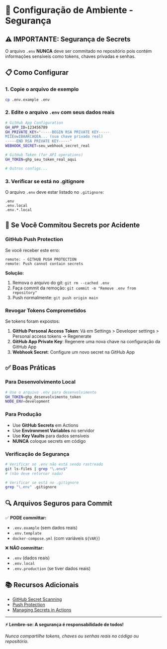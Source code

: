# 🔐 Configuração de Ambiente - Segurança

## ⚠️ **IMPORTANTE**: Segurança de Secrets

O arquivo `.env` **NUNCA** deve ser commitado no repositório pois contém informações sensíveis como tokens, chaves privadas e senhas.

## 📋 Como Configurar

### 1. **Copie o arquivo de exemplo**

```bash
cp .env.example .env
```

### 2. **Edite o arquivo `.env` com seus dados reais**

```bash
# GitHub App Configuration
GH_APP_ID=123456789
GH_PRIVATE_KEY="-----BEGIN RSA PRIVATE KEY-----
MIIEowIBAAKCAQEA... (sua chave privada real)
-----END RSA PRIVATE KEY-----"
WEBHOOK_SECRET=seu_webhook_secret_real

# GitHub Token (for API operations)
GH_TOKEN=ghp_seu_token_real_aqui

# Outros configs...
```

### 3. **Verificar se está no .gitignore**

O arquivo `.env` deve estar listado no `.gitignore`:

```
.env
.env.local
.env.*.local
```

## 🚨 **Se Você Commitou Secrets por Acidente**

### GitHub Push Protection

Se você receber este erro:

```
remote: - GITHUB PUSH PROTECTION
remote: Push cannot contain secrets
```

**Solução:**

1. Remova o arquivo do git: `git rm --cached .env`
2. Faça commit da remoção: `git commit -m "Remove .env from repository"`
3. Push normalmente: `git push origin main`

### Revogar Tokens Comprometidos

Se tokens foram expostos:

1. **GitHub Personal Access Token**: Vá em Settings > Developer settings > Personal access tokens → Regenerate
2. **GitHub App Private Key**: Regenere uma nova chave na configuração da GitHub App
3. **Webhook Secret**: Configure um novo secret na GitHub App

## ✅ **Boas Práticas**

### Para Desenvolvimento Local

```bash
# Use o arquivo .env para desenvolvimento
GH_TOKEN=ghp_desenvolvimento_token
NODE_ENV=development
```

### Para Produção

- Use **GitHub Secrets** em Actions
- Use **Environment Variables** no servidor
- Use **Key Vaults** para dados sensíveis
- **NUNCA** coloque secrets em código

### Verificação de Segurança

```bash
# Verificar se .env não está sendo rastreado
git ls-files | grep "\.env$"
# (não deve retornar nada)

# Verificar se está no .gitignore
grep "\.env" .gitignore
```

## 🔍 **Arquivos Seguros para Commit**

✅ **PODE committar:**

- `.env.example` (sem dados reais)
- `.env.template`
- `docker-compose.yml` (com variáveis `${VAR}`)

❌ **NÃO committar:**

- `.env` (dados reais)
- `.env.local`
- `.env.production` (se tiver dados reais)

## 📚 **Recursos Adicionais**

- [GitHub Secret Scanning](https://docs.github.com/code-security/secret-scanning)
- [Push Protection](https://docs.github.com/code-security/secret-scanning/working-with-secret-scanning-and-push-protection)
- [Managing Secrets in Actions](https://docs.github.com/actions/security-guides/encrypted-secrets)

---

**⚡ Lembre-se: A segurança é responsabilidade de todos!**

_Nunca compartilhe tokens, chaves ou senhas reais no código ou repositório._

